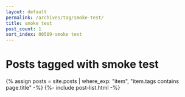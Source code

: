 ```yaml
---
layout: default
permalink: /archives/tag/smoke-test/
title: smoke test
post_count: 1
sort_index: 00589-smoke test
---
```

<h1 class="page-heading">Posts tagged with smoke test</h1>
{% assign posts = site.posts | where_exp: "item", "item.tags contains page.title" -%}
{%- include post-list.html -%}
